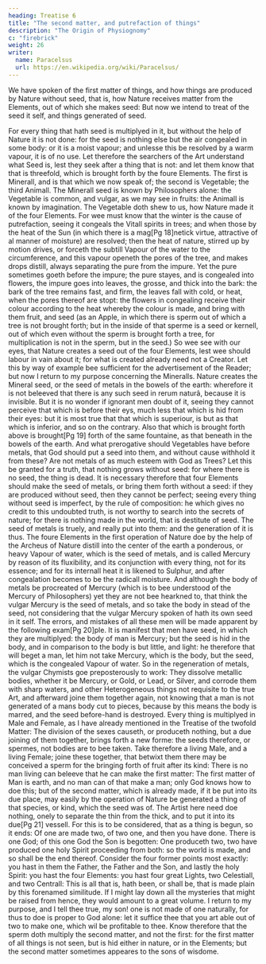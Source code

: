```yaml
---
heading: Treatise 6
title: "The second matter, and putrefaction of things"
description: "The Origin of Physiognomy"
c: "firebrick"
weight: 26
writer:
  name: Paracelsus
  url: https://en.wikipedia.org/wiki/Paracelsus/
---
```




We have spoken of the first matter of things, and how things are produced by Nature without seed, that is, how Nature receives matter from the Elements, out of which she makes seed: But now we intend to treat of the seed it self, and things generated of seed. 

For every thing that hath seed is multiplyed in it, but without the help of Nature it is not done: for the seed is nothing else but the air congealed in some body: or it is a moist vapour; and unlesse this be resolved by a warm vapour, it is of no use. Let therefore the searchers of the Art understand what Seed is, lest they seek after a thing that is not: and let them know that that is threefold, which is brought forth by the foure Elements. The first is Minerall, and is that which we now speak of; the second is Vegetable; the third Animall. The Minerall seed is known by Philosophers alone: the Vegetable is common, and vulgar, as we may see in fruits: the Animall is known by imagination. The Vegetable doth shew to us, how Nature made it of the four Elements. For wee must know that the winter is the cause of putrefaction, seeing it congeals the Vitall spirits in trees; and when those by the heat of the Sun (in which there is a mag[Pg 18]netick virtue, attractive of al manner of moisture) are resolved; then the heat of nature, stirred up by motion drives, or forceth the subtill Vapour of the water to the circumference, and this vapour openeth the pores of the tree, and makes drops distill, always separating the pure from the impure. Yet the pure sometimes goeth before the impure; the pure stayes, and is congealed into flowers, the impure goes into leaves, the grosse, and thick into the bark: the bark of the tree remains fast, and firm, the leaves fall with cold, or heat, when the pores thereof are stopt: the flowers in congealing receive their colour according to the heat whereby the colour is made, and bring with them fruit, and seed (as an Apple, in which there is sperm out of which a tree is not brought forth; but in the inside of that sperme is a seed or kernell, out of which even without the sperm is brought forth a tree, for multiplication is not in the sperm, but in the seed.) So wee see with our eyes, that Nature creates a seed out of the four Elements, lest wee should labour in vain about it; for what is created already need not a Creator. Let this by way of example bee sufficient for the advertisement of the Reader; but now I return to my purpose concerning the Mineralls. Nature creates the Mineral seed, or the seed of metals in the bowels of the earth: wherefore it is not beleeved that there is any such seed in rerum naturâ, because it is invisible. But it is no wonder if ignorant men doubt of it, seeing they cannot perceive that which is before their eys, much less that which is hid from their eyes: but it is most true that that which is superiour, is but as that which is inferior, and so on the contrary. Also that which is brought forth above is brought[Pg 19] forth of the same fountaine, as that beneath in the bowels of the earth. And what prerogative should Vegetables have before metals, that God should put a seed into them, and without cause withhold it from these? Are not metals of as much esteem with God as Trees? Let this be granted for a truth, that nothing grows without seed: for where there is no seed, the thing is dead. It is necessary therefore that four Elements should make the seed of metals, or bring them forth without a seed: if they are produced without seed, then they cannot be perfect; seeing every thing without seed is imperfect, by the rule of composition: he  which gives no credit to this undoubted truth, is not worthy to search into the secrets of nature; for there is nothing made in the world, that is destitute of seed. The seed of metals is truely, and really put into them: and the generation of it is thus. The foure Elements in the first operation of Nature doe by the help of the Archeus of Nature distill into the center of the earth a ponderous, or heavy Vapour of water, which is the seed of metals, and is called Mercury by reason of its fluxibility, and its conjunction with every thing, not for its essence; and for its internall heat it is likened to Sulphur, and after congealation becomes to be the radicall moisture. And although the body of metals be procreated of Mercury (which is to bee understood of the Mercury of Philosophers) yet they are not bee hearkned to, that think the vulgar Mercury is the seed of metals, and so take the body in stead of the seed, not considering that the vulgar Mercury spoken of hath its own seed in it self. The errors, and mistakes of all these men will be made apparent by the following exam[Pg 20]ple. It is manifest that men have seed, in which they are multiplyed: the body of man is Mercury; but the seed is hid in the body, and in comparison to the body is but little, and light: he therefore that will beget a man, let him not take Mercury, which is the body, but the seed, which is the congealed Vapour of water. So in the regeneration of metals, the vulgar Chymists goe preposterously to work: They dissolve metallic bodies, whether it be Mercury, or Gold, or Lead, or Silver, and corrode them with sharp waters, and other Heterogeneous things not requisite to the true Art, and afterward joine them together again, not knowing that a man is not generated of a mans body cut to pieces, because by this means the body is marred, and the seed before-hand is destroyed. Every thing is multiplyed in Male and Female, as I have already mentioned in the Treatise of the twofold Matter: The division of the sexes causeth, or produceth nothing, but a due joining of them together, brings forth a new forme: the seeds therefore, or spermes, not bodies are to bee taken. Take therefore a living Male, and a living Female; joine these together, that betwixt them there may be conceived a sperm for the bringing forth of fruit after its kind: There is no man living can beleeve that he can make the first matter: The first matter of Man is earth, and no man can of that make a man; only God knows how to doe this; but of the second matter, which is already made, if it be put into its due place, may easily by the operation of Nature be generated a thing of that species, or kind, which the seed was of. The Artist here need doe nothing, onely to separate the thin from the thick, and to put it into its due[Pg 21] vessell. For this is to be considered, that as a thing is begun, so it ends: Of one are made two, of two one, and then you have done. There is one God; of this one God the Son is begotten: One produceth two, two have produced one holy Spirit proceeding from both: so the world is made, and so shall be the end thereof. Consider the four former points most exactly: you hast in them the Father, the Father and the Son, and lastly the holy Spirit: you hast the four Elements: you hast four great Lights, two Celestiall, and two Centrall: This is all that is, hath been, or shall be, that is made plain by this forenamed similitude. If I might lay down all the mysteries that might be raised from hence, they would amount to a great volume. I return to my purpose, and I tell thee true, my son! one is not made of one naturally, for thus to doe is proper to God alone: let it suffice thee that you art able out of two to make one, which wil be profitable to thee. Know therefore that the sperm doth multiply the second matter, and not the first: for the first matter of all things is not seen, but is hid either in nature, or in the Elements; but the second matter sometimes appeares to the sons of wisdome.

